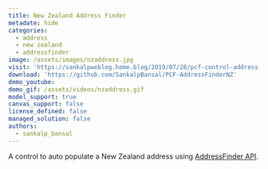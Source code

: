 ```yaml
---
title: New Zealand Address Finder
metadate: hide
categories:
  - address
  - new zealand
  - addressfinder
image: /assets/images/nzaddress.jpg
visit: 'https://sankalpweblog.home.blog/2019/07/28/pcf-control-address-finder-for-new-zealand-region/'
download: 'https://github.com/SankalpBansal/PCF-AddressFinderNZ'
demo_youtube:
demo_gif: /assets/videos/nzaddress.gif
model_support: true
canvas_support: false
license_defined: false
managed_solution: false
authors:
  - sankalp_bansal
---
```


A control to auto populate a New Zealand address using <a target="_blank" href="https://addressfinder.nz/">AddressFinder API</a>. 

